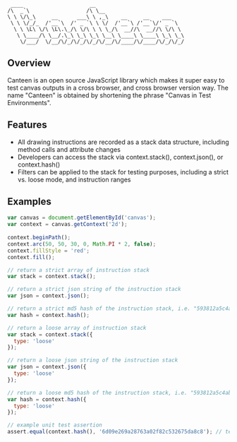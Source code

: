 ```
 ____                     __                            
/\  _`\                  /\ \__                         
\ \ \/\_\     __      ___\ \ ,_\    __     __    ___    
 \ \ \/_/_  /'__`\  /' _ `\ \ \/  /'__`\ /'__`\/' _ `\  
  \ \ \L\ \/\ \L\.\_/\ \/\ \ \ \_/\  __//\  __//\ \/\ \ 
   \ \____/\ \__/.\_\ \_\ \_\ \__\ \____\ \____\ \_\ \_\
    \/___/  \/__/\/_/\/_/\/_/\/__/\/____/\/____/\/_/\/_/
  ```
  
## Overview

Canteen is an open source JavaScript library which makes it super easy to test canvas outputs in a cross browser, and cross browser version way.  The name "Canteen" is obtained by shortening the phrase "Canvas in Test Environments".

## Features

* All drawing instructions are recorded as a stack data structure, including method calls and attribute changes
* Developers can access the stack via context.stack(), context.json(), or context.hash()
* Filters can be applied to the stack for testing purposes, including a strict vs. loose mode, and instruction ranges

## Examples

```javascript
var canvas = document.getElementById('canvas');
var context = canvas.getContext('2d');
    
context.beginPath();
context.arc(50, 50, 30, 0, Math.PI * 2, false);
context.fillStyle = 'red';
context.fill();

// return a strict array of instruction stack
var stack = context.stack(); 

// return a strict json string of the instruction stack
var json = context.json();

// return a strict md5 hash of the instruction stack, i.e. "593812a5c4abaae60c567bf96e59631d"
var hash = context.hash();

// return a loose array of instruction stack
var stack = context.stack({
  type: 'loose'
}); 

// return a loose json string of the instruction stack
var json = context.json({
  type: 'loose'
}); 

// return a loose md5 hash of the instruction stack, i.e. "593812a5c4abaae60c567bf96e59631d"
var hash = context.hash({
  type: 'loose'
}); 

// example unit test assertion
assert.equal(context.hash(), '6d09e269a28763a02f82c532675da8c8'); // test passes
```
  
  
